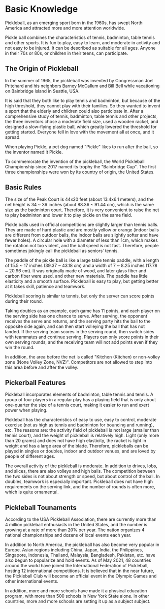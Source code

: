 # Basic Knowledge

Pickleball, as an emerging sport born in the 1960s, has swept North America and attracted more and more attention worldwide.

Pickle ball combines the characteristics of tennis, badminton, table tennis and other sports. It is fun to play, easy to learn, and moderate in activity and not easy to be injured. It can be described as suitable for all ages. Anyone in their 70s or 80s, or children in their teens, can participate.

## The Origin of Pickleball

In the summer of 1965, the pickleball was invented by Congressman Joel Pritchard and his neighbors Barney McCallum and Bill Bell while vacationing on Bainbridge Island in Seattle, USA.
 
It is said that they both like to play tennis and badminton, but because of the high threshold, they cannot play with their families. So they wanted to invent a sport that the elderly and children could also participate in. After a comprehensive study of tennis, badminton, table tennis and other projects, the three inventors chose a moderate field size, used a wooden racket, and designed a slow-flying plastic ball, which greatly lowered the threshold for getting started. Everyone fell in love with the movement all at once, and it spread.
 
When playing Pickle, a pet dog named "Pickle" likes to run after the ball, so the inventor named it Pickle.
 
To commemorate the invention of the pickleball, the World Pickleball Championship since 2017 named its trophy the "Bainbridge Cup". The first three championships were won by its country of origin, the United States.

## Basic Rules

The size of the Peak Court is 44x20 feet (about 13.4x6.1 meters), and the net height is 34 ~ 36 inches (about 88.36 ~ 91.44 cm), which is the same size as the badminton court. Therefore, it is very convenient to raise the net to play badminton and lower it to play pickle on the same field.

Pickle balls used in official competitions are slightly larger than tennis balls. They are made of hard plastic and are mostly yellow or orange (indoor balls are different from outdoor balls, the indoor balls are slightly softer and have fewer holes). A circular hole with a diameter of less than 1cm, which makes the rotation not too violent, and the ball speed is not fast. Therefore, people sometimes jokingly call the pickleball as seniors' tennis.

The paddle of the pickle ball is like a large table tennis paddle, with a length of 15.5 ~ 17 inches (39.37 ~ 43.18 cm) and a width of 7 ~ 8.25 inches (17.78 ~ 20.96 cm). It was originally made of wood, and later glass fiber and carbon fiber were used. and other new materials. The paddle has little elasticity and a smooth surface. Pickleball is easy to play, but getting better at it takes skill, patience and teamwork.

Pickleball scoring is similar to tennis, but only the server can score points during their round.

Taking doubles as an example, each game has 11 points, and each player on the serving side has one chance to serve. After serving, the opponent receives the serve and returns, and the serving party hits the ball to the opposite side again, and can then start volleying the ball that has not landed. If the serving team scores in the serving round, then switch sides with teammates and continue serving. Players can only score points in their own serving rounds, and the receiving team will not add points even if they win the round.

In addition, the area before the net is called "Kitchen (Kitchen) or non-volley zone (None Volley Zone, NVZ)". Competitors are not allowed to step into this area before and after the volley.

## Pickerball Features

Pickleball incorporates elements of badminton, table tennis and tennis. A group of four players in a regular play has a playing field that is only about one-quarter the size of a tennis court, making it easier to run and exert power when playing.

Pickleball has the characteristics of easy to use, easy to control, moderate exercise (not as high as tennis and badminton for bouncing and running), etc. The reasons are: the activity field of pickleball is not large (smaller than tennis court), and the weight of pickleball is relatively high. Light (only more than 20 grams) and does not have high elasticity, the racket is light in weight and has a large area of the blade. Therefore, pickleballs can be played in singles or doubles, indoor and outdoor venues, and are loved by people of different ages.

The overall activity of the pickleball is moderate. In addition to drives, lobs, and slices, there are also volleys and high balls. The competition between the two sides is not about strength or speed, but about control of the ball. In doubles, teamwork is especially important. Pickleball does not have high requirements on the serving link, and the number of rounds is often more, which is quite ornamental.

## Pickleball Tounaments

According to the USA Pickleball Association, there are currently more than 4 million pickleball enthusiasts in the United States, and the number is growing at a rate of more than 20% per year. The nation organizes 4 national championships and dozens of local events each year.

In addition to North America, the pickleball has also become very popular in Europe. Asian regions including China, Japan, India, the Philippines, Singapore, Indonesia, Thailand, Malaysia, Bangladesh, Pakistan, etc. have also begun to popularize and hold events. As of May 2021, 48 countries around the world have joined the International Federation of Pickleball, hosting 12 international competitions. It is believed that in the near future, the Pickleball Club will become an official event in the Olympic Games and other international events.

In addition, more and more schools have made it a physical education program, with more than 500 schools in New York State alone. In other countries, more and more schools are setting it up as a subject subject.